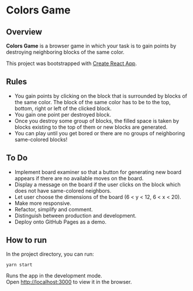 # Colors Game

## Overview

**Colors Game** is a browser game in which your task is to gain points by destroying neighboring blocks of the same color.

This project was bootstrapped with [Create React App](https://github.com/facebook/create-react-app).

## Rules

- You gain points by clicking on the block that is surrounded by blocks of the same color. The block of the same color has to be to the top, bottom, right or left of the clicked block.
- You gain one point per destroyed block.
- Once you destroy some group of blocks, the filled space is taken by blocks existing to the top of them or new blocks are generated.
- You can play until you get bored or there are no groups of neighboring same-colored blocks!

## To Do

- Implement board examiner so that a button for generating new board appears if there are no available moves on the board.
- Display a message on the board if the user clicks on the block which does not have same-colored neighbors.
- Let user choose the dimensions of the board (6 < y < 12, 6 < x < 20).
- Make more responsive.
- Refactor, simplify and comment.
- Distinguish between production and development.
- Deploy onto GitHub Pages as a demo.

## How to run

In the project directory, you can run:

    yarn start

Runs the app in the development mode.<br />
Open [http://localhost:3000](http://localhost:3000) to view it in the browser.
